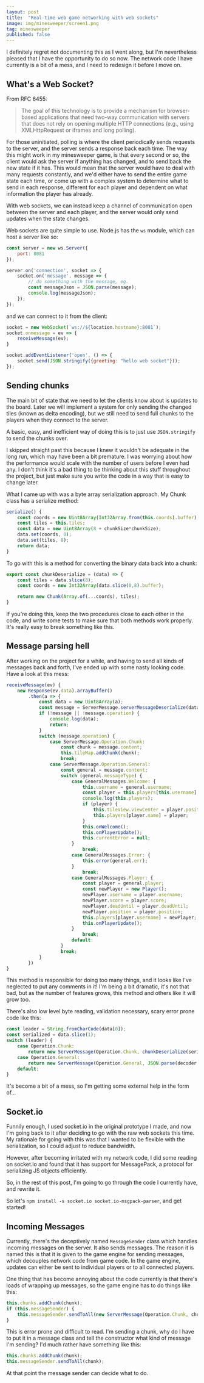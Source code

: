 ```yaml
---
layout: post
title:  "Real-time web game networking with web sockets"
image: img/minesweeper/screen1.png
tag: minesweeper
published: false
---
```


I definitely regret not documenting this as I went along, but I'm nevertheless pleased that I have the opportunity to
do so now. The network code I have currently is a bit of a mess, and I need to redesign it before I move on.

## What's a Web Socket?

From RFC 6455:

> The goal of
this technology is to provide a mechanism for browser-based
applications that need two-way communication with servers that does
not rely on opening multiple HTTP connections (e.g., using
XMLHttpRequest or iframes and long polling).

For those uninitiated, polling is where the client periodically sends requests to the server, and the server sends a
response back each time. The way this might work in my minesweeper game, is that every second or so, the client would
ask the server if anything has changed, and to send back the new state if it has. This would mean that the server
would have to deal with many requests constantly, and we'd either have to send the entire game state each time, or come
up with a complex system to determine what to send in each response, different for each player and dependent on what
information the player has already.

With web sockets, we can instead keep a channel of communication open between the server and each player, and the server
would only send updates when the state changes.

Web sockets are quite simple to use. Node.js has the `ws` module, which can host a server like so:

```javascript
const server = new ws.Server({
    port: 8081
});

server.on('connection', socket => {
    socket.on('message', message => {
        // do something with the message, eg.
        const messageJson = JSON.parse(message);
        console.log(messageJson);
    });
});
```

and we can connect to it from the client:

```javascript
socket = new WebSocket(`ws://${location.hostname}:8081`);
socket.onmessage = ev => {
    receiveMessage(ev);
}

socket.addEventListener('open', () => {
    socket.send(JSON.stringify({greeting: "hello web socket"}));
});
```

## Sending chunks

The main bit of state that we need to let the clients know about is updates to the board. Later we will implement a
system for only sending the changed tiles (known as delta encoding), but we still need to send full chunks to the
players when they connect to the server.

A basic, easy, and inefficient way of doing this is to just use `JSON.stringify` to send the chunks over.

I skipped straight past this because I knew it wouldn't be adequate in the long run, which may have been a bit premature. 
I was worrying about how the performance would scale with the number of users before I even had any. I don't think it's
a bad thing to be thinking about this stuff throughout the project, but just make sure you write the code in a way that
is easy to change later.

What I came up with was a byte array serialization approach. My Chunk class has a serialize method:

```javascript
serialize() {
    const coords = new Uint8Array(Int32Array.from(this.coords).buffer);
    const tiles = this.tiles;
    const data = new Uint8Array(8 + chunkSize*chunkSize);
    data.set(coords, 0);
    data.set(tiles, 8);
    return data;
}
```

To go with this is a method for converting the binary data back into a chunk:

```javascript
export const chunkDeserialize = (data) => {
    const tiles = data.slice(8);
    const coords = new Int32Array(data.slice(0,8).buffer);

    return new Chunk(Array.of(...coords), tiles);
}
```

If you're doing this, keep the two procedures close to each other in the code, and write some tests to make sure that
both methods work properly. It's really easy to break something like this.

## Message parsing hell

After working on the project for a while, and having to send all kinds of messages back and forth, I've ended up with
some nasty looking code. Have a look at this mess:

```javascript
receiveMessage(ev) {
    new Response(ev.data).arrayBuffer()
        .then(a => {
            const data = new Uint8Array(a);
            const message = ServerMessage.serverMessageDeserialize(data);
            if (!message || !message.operation) {
                console.log(data);
                return;
            }
            switch (message.operation) {
                case ServerMessage.Operation.Chunk:
                    const chunk = message.content;
                    this.tileMap.addChunk(chunk);
                    break;
                case ServerMessage.Operation.General:
                    const general = message.content;
                    switch (general.messageType) {
                        case GeneralMessages.Welcome: {
                            this.username = general.username;
                            const player = this.players[this.username];
                            console.log(this.players);
                            if (player) {
                                this.tileView.viewCenter = player.position;
                                this.players[player.name] = player;
                            }
                            this.onWelcome();
                            this.onPlayerUpdate();
                            this.currentError = null;
                        }
                            break;
                        case GeneralMessages.Error: {
                            this.error(general.err);
                        }
                            break;
                        case GeneralMessages.Player: {
                            const player = general.player;
                            const newPlayer = new Player();
                            newPlayer.username = player.username;
                            newPlayer.score = player.score;
                            newPlayer.deadUntil = player.deadUntil;
                            newPlayer.position = player.position;
                            this.players[player.username] = newPlayer;
                            this.onPlayerUpdate();
                        }
                            break;
                        default:
                    }
                    break;
            }
        })
}
```

This method is responsible for doing too many things, and it looks like I've neglected to put any comments in it!
I'm being a bit dramatic, it's not that bad, but as the number of features grows, this method and others like it will
grow too.

There's also low level byte reading, validation necessary, scary error prone code like this:

```javascript
const leader = String.fromCharCode(data[0]);
const serialized = data.slice(1);
switch (leader) {
    case Operation.Chunk:
        return new ServerMessage(Operation.Chunk, chunkDeserialize(serialized));
    case Operation.General:
        return new ServerMessage(Operation.General, JSON.parse(decoder.decode(serialized)));
    default:
}
```

It's become a bit of a mess, so I'm getting some external help in the form of...

## Socket.io

Funnily enough, I used socket.io in the original prototype I made, and now I'm going back to it after deciding to go 
with the raw web sockets this time. My rationale for going with this was that I wanted to be flexible with the
serialization, so I could adjust to reduce bandwidth.

However, after becoming irritated with my network code, I did some reading on socket.io and found that it has support
for MessagePack, a protocol for serializing JS objects efficiently.

So, in the rest of this post, I'm going to go through the code I currently have, and rewrite it.

So let's `npm install -s socket.io socket.io-msgpack-parser`, and get started!

## Incoming Messages

Currently, there's the deceptively named `MessageSender` class which handles incoming messages on the server. It also
sends messages. The reason it is named this is that it is given to the game engine for sending messages, which decouples
network code from game code. In the game engine, updates can either be sent to individual players or to all connected
players.

One thing that has become annoying about the code currently is that there's loads of wrapping up messages, so the game
engine has to do things like this:

```javascript
this.chunks.addChunk(chunk);
if (this.messageSender) {
    this.messageSender.sendToAll(new ServerMessage(Operation.Chunk, chunk));
}
```

This is error prone and difficult to read. I'm sending a chunk, why do I have to put it in a message class and tell
the constructor what kind of message I'm sending? I'd much rather have something like this:

```javascript
this.chunks.addChunk(chunk);
this.messageSender.sendToAll(chunk);
```

At that point the message sender can decide what to do.